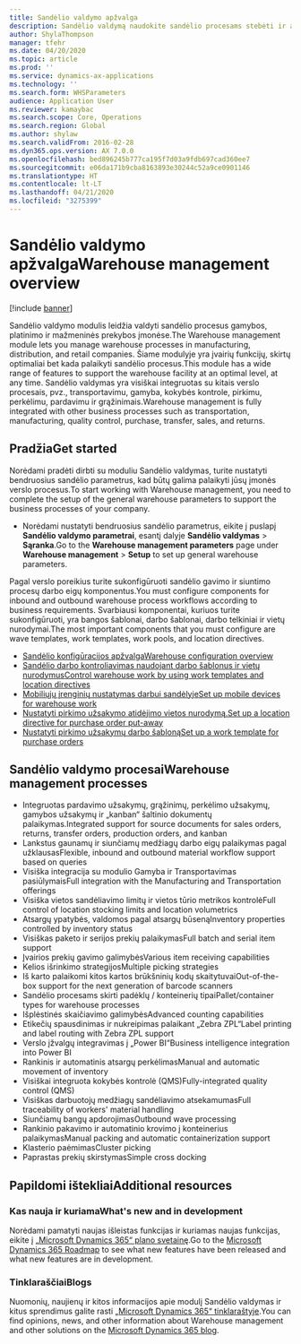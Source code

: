 ```yaml
---
title: Sandėlio valdymo apžvalga
description: Sandėlio valdymą naudokite sandėlio procesams stebėti ir automatizuoti.
author: ShylaThompson
manager: tfehr
ms.date: 04/20/2020
ms.topic: article
ms.prod: ''
ms.service: dynamics-ax-applications
ms.technology: ''
ms.search.form: WHSParameters
audience: Application User
ms.reviewer: kamaybac
ms.search.scope: Core, Operations
ms.search.region: Global
ms.author: shylaw
ms.search.validFrom: 2016-02-28
ms.dyn365.ops.version: AX 7.0.0
ms.openlocfilehash: bed896245b777ca195f7d03a9fdb697cad360ee7
ms.sourcegitcommit: e06da171b9cba8163893e30244c52a9ce0901146
ms.translationtype: HT
ms.contentlocale: lt-LT
ms.lasthandoff: 04/21/2020
ms.locfileid: "3275399"
---
```

# <a name="warehouse-management-overview"></a><span data-ttu-id="186e9-103">Sandėlio valdymo apžvalga</span><span class="sxs-lookup"><span data-stu-id="186e9-103">Warehouse management overview</span></span>

[!include [banner](../includes/banner.md)]

<span data-ttu-id="186e9-104">Sandėlio valdymo modulis leidžia valdyti sandėlio procesus gamybos, platinimo ir mažmeninės prekybos įmonėse.</span><span class="sxs-lookup"><span data-stu-id="186e9-104">The Warehouse management module lets you manage warehouse processes in manufacturing, distribution, and retail companies.</span></span> <span data-ttu-id="186e9-105">Šiame modulyje yra įvairių funkcijų, skirtų optimaliai bet kada palaikyti sandėlio procesus.</span><span class="sxs-lookup"><span data-stu-id="186e9-105">This module has a wide range of features to support the warehouse facility at an optimal level, at any time.</span></span> <span data-ttu-id="186e9-106">Sandėlio valdymas yra visiškai integruotas su kitais verslo procesais, pvz., transportavimu, gamyba, kokybės kontrole, pirkimu, perkėlimu, pardavimu ir grąžinimais.</span><span class="sxs-lookup"><span data-stu-id="186e9-106">Warehouse management is fully integrated with other business processes such as transportation, manufacturing, quality control, purchase, transfer, sales, and returns.</span></span>

## <a name="get-started"></a><span data-ttu-id="186e9-107">Pradžia</span><span class="sxs-lookup"><span data-stu-id="186e9-107">Get started</span></span>
<span data-ttu-id="186e9-108">Norėdami pradėti dirbti su moduliu Sandėlio valdymas, turite nustatyti bendruosius sandėlio parametrus, kad būtų galima palaikyti jūsų įmonės verslo procesus.</span><span class="sxs-lookup"><span data-stu-id="186e9-108">To start working with Warehouse management, you need to complete the setup of the general warehouse parameters to support the business processes of your company.</span></span>

- <span data-ttu-id="186e9-109">Norėdami nustatyti bendruosius sandėlio parametrus, eikite į puslapį **Sandėlio valdymo parametrai**, esantį dalyje **Sandėlio valdymas** > **Sąranka**.</span><span class="sxs-lookup"><span data-stu-id="186e9-109">Go to the **Warehouse management parameters** page under **Warehouse management** > **Setup** to set up general warehouse parameters.</span></span>

<span data-ttu-id="186e9-110">Pagal verslo poreikius turite sukonfigūruoti sandėlio gavimo ir siuntimo procesų darbo eigų komponentus.</span><span class="sxs-lookup"><span data-stu-id="186e9-110">You must configure components for inbound and outbound warehouse process workflows according to business requirements.</span></span> <span data-ttu-id="186e9-111">Svarbiausi komponentai, kuriuos turite sukonfigūruoti, yra bangos šablonai, darbo šablonai, darbo telkiniai ir vietų nurodymai.</span><span class="sxs-lookup"><span data-stu-id="186e9-111">The most important components that you must configure are wave templates, work templates, work pools, and location directives.</span></span>

- [<span data-ttu-id="186e9-112">Sandėlio konfigūracijos apžvalga</span><span class="sxs-lookup"><span data-stu-id="186e9-112">Warehouse configuration overview</span></span>](warehouse-configuration.md)
- [<span data-ttu-id="186e9-113">Sandėlio darbo kontroliavimas naudojant darbo šablonus ir vietų nurodymus</span><span class="sxs-lookup"><span data-stu-id="186e9-113">Control warehouse work by using work templates and location directives</span></span>](control-warehouse-location-directives.md)
- [<span data-ttu-id="186e9-114">Mobiliųjų įrenginių nustatymas darbui sandėlyje</span><span class="sxs-lookup"><span data-stu-id="186e9-114">Set up mobile devices for warehouse work</span></span>](configure-mobile-devices-warehouse.md)
- [<span data-ttu-id="186e9-115">Nustatyti pirkimo užsakymo atidėjimo vietos nurodymą.</span><span class="sxs-lookup"><span data-stu-id="186e9-115">Set up a location directive for purchase order put-away</span></span>](../transportation/tasks/set-up-location-directive-purchase-order-put-away.md)
- [<span data-ttu-id="186e9-116">Nustatyti pirkimo užsakymų darbo šabloną</span><span class="sxs-lookup"><span data-stu-id="186e9-116">Set up a work template for purchase orders</span></span>](./tasks/set-up-work-template-purchase-orders.md)

## <a name="warehouse-management-processes"></a><span data-ttu-id="186e9-117">Sandėlio valdymo procesai</span><span class="sxs-lookup"><span data-stu-id="186e9-117">Warehouse management processes</span></span>
- <span data-ttu-id="186e9-118">Integruotas pardavimo užsakymų, grąžinimų, perkėlimo užsakymų, gamybos užsakymų ir „kanban“ šaltinio dokumentų palaikymas.</span><span class="sxs-lookup"><span data-stu-id="186e9-118">Integrated support for source documents for sales orders, returns, transfer orders, production orders, and kanban</span></span>  
- <span data-ttu-id="186e9-119">Lankstus gaunamų ir siunčiamų medžiagų darbo eigų palaikymas pagal užklausas</span><span class="sxs-lookup"><span data-stu-id="186e9-119">Flexible, inbound and outbound material workflow support based on queries</span></span>
- <span data-ttu-id="186e9-120">Visiška integracija su modulio Gamyba ir Transportavimas pasiūlymais</span><span class="sxs-lookup"><span data-stu-id="186e9-120">Full integration with the Manufacturing and Transportation offerings</span></span>
- <span data-ttu-id="186e9-121">Visiška vietos sandėliavimo limitų ir vietos tūrio metrikos kontrolė</span><span class="sxs-lookup"><span data-stu-id="186e9-121">Full control of location stocking limits and location volumetrics</span></span>
- <span data-ttu-id="186e9-122">Atsargų ypatybės, valdomos pagal atsargų būseną</span><span class="sxs-lookup"><span data-stu-id="186e9-122">Inventory properties controlled by inventory status</span></span>
- <span data-ttu-id="186e9-123">Visiškas paketo ir serijos prekių palaikymas</span><span class="sxs-lookup"><span data-stu-id="186e9-123">Full batch and serial item support</span></span>
- <span data-ttu-id="186e9-124">Įvairios prekių gavimo galimybės</span><span class="sxs-lookup"><span data-stu-id="186e9-124">Various item receiving capabilities</span></span>
- <span data-ttu-id="186e9-125">Kelios išrinkimo strategijos</span><span class="sxs-lookup"><span data-stu-id="186e9-125">Multiple picking strategies</span></span>
- <span data-ttu-id="186e9-126">Iš karto palaikomi kitos kartos brūkšninių kodų skaitytuvai</span><span class="sxs-lookup"><span data-stu-id="186e9-126">Out-of-the-box support for the next generation of barcode scanners</span></span>
- <span data-ttu-id="186e9-127">Sandėlio procesams skirti padėklų / konteinerių tipai</span><span class="sxs-lookup"><span data-stu-id="186e9-127">Pallet/container types for warehouse processes</span></span>
- <span data-ttu-id="186e9-128">Išplėstinės skaičiavimo galimybės</span><span class="sxs-lookup"><span data-stu-id="186e9-128">Advanced counting capabilities</span></span>
- <span data-ttu-id="186e9-129">Etikečių spausdinimas ir nukreipimas palaikant „Zebra ZPL“</span><span class="sxs-lookup"><span data-stu-id="186e9-129">Label printing and label routing with Zebra ZPL support</span></span>
- <span data-ttu-id="186e9-130">Verslo įžvalgų integravimas į „Power BI“</span><span class="sxs-lookup"><span data-stu-id="186e9-130">Business intelligence integration into Power BI</span></span>
- <span data-ttu-id="186e9-131">Rankinis ir automatinis atsargų perkėlimas</span><span class="sxs-lookup"><span data-stu-id="186e9-131">Manual and automatic movement of inventory</span></span>
- <span data-ttu-id="186e9-132">Visiškai integruota kokybės kontrolė (QMS)</span><span class="sxs-lookup"><span data-stu-id="186e9-132">Fully-integrated quality control (QMS)</span></span>
- <span data-ttu-id="186e9-133">Visiškas darbuotojų medžiagų sandėliavimo atsekamumas</span><span class="sxs-lookup"><span data-stu-id="186e9-133">Full traceability of workers' material handling</span></span>
- <span data-ttu-id="186e9-134">Siunčiamų bangų apdorojimas</span><span class="sxs-lookup"><span data-stu-id="186e9-134">Outbound wave processing</span></span>
- <span data-ttu-id="186e9-135">Rankinio pakavimo ir automatinio krovimo į konteinerius palaikymas</span><span class="sxs-lookup"><span data-stu-id="186e9-135">Manual packing and automatic containerization support</span></span>
- <span data-ttu-id="186e9-136">Klasterio paėmimas</span><span class="sxs-lookup"><span data-stu-id="186e9-136">Cluster picking</span></span>
- <span data-ttu-id="186e9-137">Paprastas prekių skirstymas</span><span class="sxs-lookup"><span data-stu-id="186e9-137">Simple cross docking</span></span>

## <a name="additional-resources"></a><span data-ttu-id="186e9-138">Papildomi ištekliai</span><span class="sxs-lookup"><span data-stu-id="186e9-138">Additional resources</span></span>
### <a name="whats-new-and-in-development"></a><span data-ttu-id="186e9-139">Kas nauja ir kuriama</span><span class="sxs-lookup"><span data-stu-id="186e9-139">What's new and in development</span></span>
<span data-ttu-id="186e9-140">Norėdami pamatyti naujas išleistas funkcijas ir kuriamas naujas funkcijas, eikite į [„Microsoft Dynamics 365“ plano svetainę](https://roadmap.dynamics.com/).</span><span class="sxs-lookup"><span data-stu-id="186e9-140">Go to the [Microsoft Dynamics 365 Roadmap](https://roadmap.dynamics.com/) to see what new features have been released and what new features are in development.</span></span>

### <a name="blogs"></a><span data-ttu-id="186e9-141">Tinklaraščiai</span><span class="sxs-lookup"><span data-stu-id="186e9-141">Blogs</span></span>
<span data-ttu-id="186e9-142">Nuomonių, naujienų ir kitos informacijos apie modulį Sandėlio valdymas ir kitus sprendimus galite rasti [„Microsoft Dynamics 365“ tinklaraštyje](https://community.dynamics.com/b/msftdynamicsblog).</span><span class="sxs-lookup"><span data-stu-id="186e9-142">You can find opinions, news, and other information about Warehouse management and other solutions on the [Microsoft Dynamics 365 blog](https://community.dynamics.com/b/msftdynamicsblog).</span></span>


 

